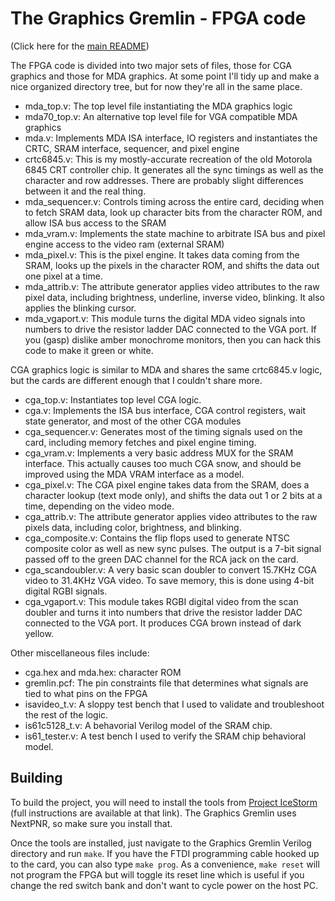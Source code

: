 # The Graphics Gremlin - FPGA code

(Click here for the [main README](https://github.com/schlae/graphics-gremlin/blob/main/README.md))

The FPGA code is divided into two major sets of files, those for CGA graphics and those for MDA graphics. At some point I'll tidy up and make a nice organized directory tree, but for now they're all in the same place.

* mda\_top.v: The top level file instantiating the MDA graphics logic
* mda70\_top.v: An alternative top level file for VGA compatible MDA graphics
* mda.v: Implements MDA ISA interface, IO registers and instantiates the CRTC, SRAM interface, sequencer, and pixel engine
* crtc6845.v: This is my mostly-accurate recreation of the old Motorola 6845 CRT controller chip. It generates all the sync timings as well as the character and row addresses. There are probably slight differences between it and the real thing.
* mda\_sequencer.v: Controls timing across the entire card, deciding when to fetch SRAM data, look up character bits from the character ROM, and allow ISA bus access to the SRAM
* mda\_vram.v: Implements the state machine to arbitrate ISA bus and pixel engine access to the video ram (external SRAM)
* mda\_pixel.v: This is the pixel engine. It takes data coming from the SRAM, looks up the pixels in the character ROM, and shifts the data out one pixel at a time. 
* mda\_attrib.v: The attribute generator applies video attributes to the raw pixel data, including brightness, underline, inverse video, blinking. It also applies the blinking cursor.
* mda\_vgaport.v: This module turns the digital MDA video signals into numbers to drive the resistor ladder DAC connected to the VGA port. If you (gasp) dislike amber monochrome monitors, then you can hack this code to make it green or white.

CGA graphics logic is similar to MDA and shares the same crtc6845.v logic, but the cards are different enough that I couldn't share more.
* cga\_top.v: Instantiates top level CGA logic.
* cga.v: Implements the ISA bus interface, CGA control registers, wait state generator, and most of the other CGA modules
* cga\_sequencer.v: Generates most of the timing signals used on the card, including memory fetches and pixel engine timing.
* cga\_vram.v: Implements a very basic address MUX for the SRAM interface. This actually causes too much CGA snow, and should be improved using the MDA VRAM interface as a model.
* cga\_pixel.v: The CGA pixel engine takes data from the SRAM, does a character lookup (text mode only), and shifts the data out 1 or 2 bits at a time, depending on the video mode.
* cga\_attrib.v: The attribute generator applies video attributes to the raw pixels data, including color, brightness, and blinking.
* cga\_composite.v: Contains the flip flops used to generate NTSC composite color as well as new sync pulses. The output is a 7-bit signal passed off to the green DAC channel for the RCA jack on the card.
* cga\_scandoubler.v: A very basic scan doubler to convert 15.7KHz CGA video to 31.4KHz VGA video. To save memory, this is done using 4-bit digital RGBI signals.
* cga\_vgaport.v: This module takes RGBI digital video from the scan doubler and turns it into numbers that drive the resistor ladder DAC connected to the VGA port. It produces CGA brown instead of dark yellow.

Other miscellaneous files include:
* cga.hex and mda.hex: character ROM
* gremlin.pcf: The pin constraints file that determines what signals are tied to what pins on the FPGA
* isavideo\_t.v: A sloppy test bench that I used to validate and troubleshoot the rest of the logic.
* is61c5128\_t.v: A behavorial Verilog model of the SRAM chip.
* is61\_tester.v: A test bench I used to verify the SRAM chip behavioral model.

## Building

To build the project, you will need to install the tools from [Project IceStorm](http://www.clifford.at/icestorm/) (full instructions are available at that link). The Graphics Gremlin uses NextPNR, so make sure you install that.

Once the tools are installed, just navigate to the Graphics Gremlin Verilog directory and run `make`. If you have the FTDI programming cable hooked up to the card, you can also type `make prog`. As a convenience, `make reset` will not program the FPGA but will toggle its reset line which is useful if you change the red switch bank and don't want to cycle power on the host PC.


